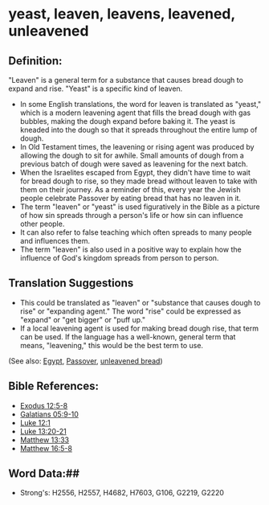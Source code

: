 # yeast, leaven, leavens, leavened, unleavened #

## Definition: ##

"Leaven" is a general term for a substance that causes bread dough to expand and rise. "Yeast" is a specific kind of leaven.

* In some English translations, the word for leaven is translated as "yeast," which is a modern leavening agent that fills the bread dough with gas bubbles, making the dough expand before baking it. The yeast is kneaded into the dough so that it spreads throughout the entire lump of dough.
* In Old Testament times, the leavening or rising agent was produced by allowing the dough to sit for awhile. Small amounts of dough from a previous batch of dough were saved as leavening for the next batch.
* When the Israelites escaped from Egypt, they didn't have time to wait for bread dough to rise, so they made bread without leaven to take with them on their journey. As a reminder of this, every year the Jewish people celebrate Passover by eating bread that has no leaven in it.
* The term "leaven" or "yeast" is used figuratively in the Bible as a picture of how sin spreads through a person's life or how sin can influence other people.
* It can also refer to false teaching which often spreads to many people and influences them.
* The term "leaven" is also used in a positive way to explain how the influence of God's kingdom spreads from person to person.

## Translation Suggestions ##

* This could be translated as "leaven" or "substance that causes dough to rise" or "expanding agent." The word "rise" could be expressed as "expand" or "get bigger" or "puff up."
* If a local leavening agent is used for making bread dough rise, that term can be used. If the language has a well-known, general term that means, "leavening," this would be the best term to use.
  

(See also: [Egypt](../names/egypt.md), [Passover](../kt/passover.md), [unleavened bread](../kt/unleavenedbread.md))

## Bible References: ##

 

* [Exodus 12:5-8](rc://en/tn/help/exo/12/05)
* [Galatians 05:9-10](rc://en/tn/help/gal/05/09)
* [Luke 12:1](rc://en/tn/help/luk/12/01)
* [Luke 13:20-21](rc://en/tn/help/luk/13/20)
* [Matthew 13:33](rc://en/tn/help/mat/13/33)
* [Matthew 16:5-8](rc://en/tn/help/mat/16/05)

## Word Data:##

* Strong's: H2556, H2557, H4682, H7603, G106, G2219, G2220
